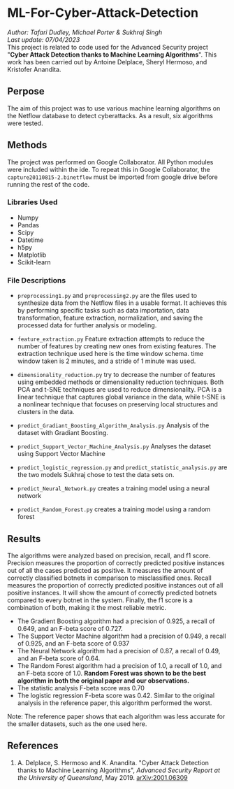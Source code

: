 # ML-For-Cyber-Attack-Detection
_Author: Tafari Dudley, Michael Porter & Sukhraj Singh_  
_Last update: 07/04/2023_  
This project is related to code used for the Advanced Security project "__Cyber Attack Detection thanks to Machine Learning Algorithms__". This work has been carried out by Antoine Delplace, Sheryl Hermoso, and Kristofer Anandita.
## Perpose
The aim of this project was to use various machine learning algorithms on the Netflow database to detect cyberattacks. As a result, six algorithms were tested. 
## Methods
The project was performed on Google Collaborator. All Python modules were included within the ide. To repeat this in Google Collaborator, the `capture20110815-2.binetflow` must be imported from google drive before running the rest of the code. 
### Libraries Used
- Numpy
- Pandas
- Scipy
- Datetime
- h5py
- Matplotlib
- Scikit-learn
### File Descriptions
- `preprocessing1.py` and `preprocessing2.py` are the files used to synthesize data from the Netflow files in a usable format. It achieves this by performing specific tasks such as data importation, data transformation, feature extraction, normalization, and saving the processed data for further analysis or modeling.

- `feature_extraction.py` Feature extraction attempts to reduce the number of features by creating new ones from existing features. The extraction technique used here is the time window schema. time window taken is 2 minutes, and a stride of 1 minute was used.
   
- `dimensionality_reduction.py` try to decrease the number of features using embedded methods or dimensionality reduction techniques. Both PCA and t-SNE techniques are used to reduce dimensionality. PCA is a linear technique that captures global variance in the data, while t-SNE is a nonlinear technique that focuses on preserving local structures and clusters in the data.

- `predict_Gradiant_Boosting_Algorithm_Analysis.py` Analysis of the dataset with Gradiant Boosting.
  
- `predict_Support_Vector_Machine_Analysis.py` Analyses the dataset using Support Vector Machine
  
- `predict_logistic_regression.py` and `predict_statistic_analysis.py` are the two models Sukhraj chose to test the data sets on.

- `predict_Neural_Network.py` creates a training model using a neural network
  
- `predict_Random_Forest.py` creates a training model using a random forest
## Results
The algorithms were analyzed based on precision, recall, and f1 score. Precision measures the proportion of correctly predicted positive instances out of all the cases predicted as positive. It measures the amount of correctly classified botnets in comparison to misclassified ones. Recall measures the proportion of correctly predicted positive instances out of all positive instances. It will show the amount of correctly predicted botnets compared to every botnet in the system. Finally, the f1 score is a combination of both, making it the most reliable metric.

- The Gradient Boosting algorithm had a precision of 0.925, a recall of 0.649, and an F-beta score of 0.727.
- The Support Vector Machine algorithm had a precision of 0.949, a recall of 0.925, and an F-beta score of 0.937
- The Neural Network algorithm had a precision of 0.87, a recall of 0.49, and an F-beta score of 0.64.
- The Random Forest algorithm had a precision of 1.0, a recall of 1.0, and an F-beta score of 1.0. **Random Forest was shown to be the best algorithm in both the original paper and our observations.**
- The statistic analysis F-beta score was 0.70
- The logistic regression F-beta score was 0.42. Similar to the original analysis in the reference paper, this algorithm performed the worst.

Note: The reference paper shows that each algorithm was less accurate for the smaller datasets, such as the one used here. 

## References
1. A. Delplace, S. Hermoso and K. Anandita. "Cyber Attack Detection thanks to Machine Learning Algorithms", _Advanced Security Report at the University of Queensland_, May 2019. [arXiv:2001.06309](https://arxiv.org/abs/2001.06309)

